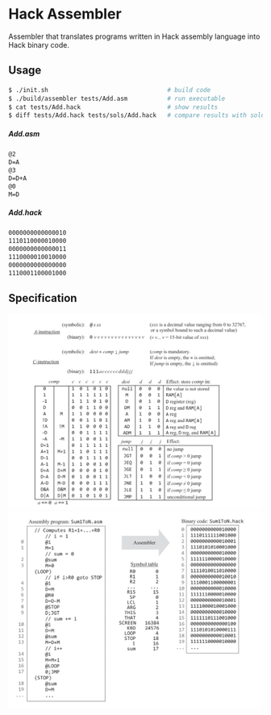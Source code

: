 # Hack Assembler

Assembler that translates programs written in Hack assembly language into Hack binary code.

## Usage
```bash
$ ./init.sh                                 # build code
$ ./build/assembler tests/Add.asm           # run executable
$ cat tests/Add.hack                        # show results
$ diff tests/Add.hack tests/sols/Add.hack   # compare results with solutions from book
```

##### Add.asm
```
@2
D=A
@3
D=D+A
@0
M=D
```

##### Add.hack
```
0000000000000010
1110110000010000
0000000000000011
1110000010010000
0000000000000000
1110001100001000
```

## Specification
![Hack Specification](images/spec.png)
![Example](images/example.png)
